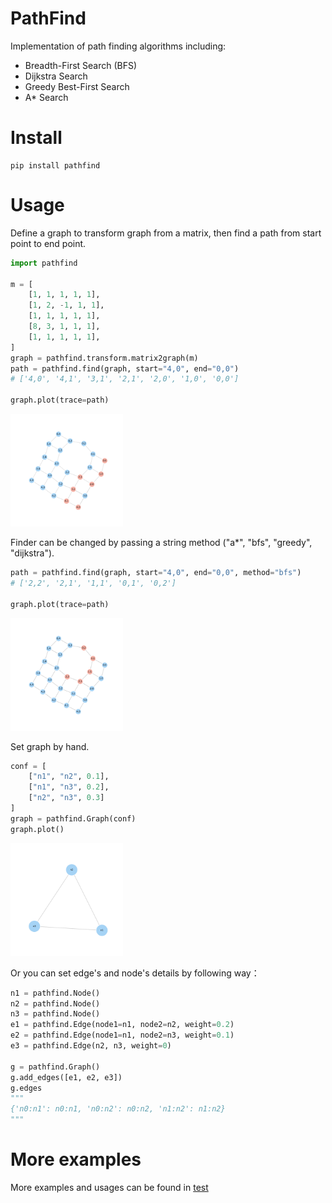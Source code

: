 # PathFind

Implementation of path finding algorithms including:

- Breadth-First Search (BFS)
- Dijkstra Search
- Greedy Best-First Search
- A\* Search

# Install

```shell
pip install pathfind
```

# Usage

Define a graph to transform graph from a matrix, then find a path from start point to end point.

```python
import pathfind

m = [
    [1, 1, 1, 1, 1],
    [1, 2, -1, 1, 1],
    [1, 1, 1, 1, 1],
    [8, 3, 1, 1, 1],
    [1, 1, 1, 1, 1],
]
graph = pathfind.transform.matrix2graph(m)
path = pathfind.find(graph, start="4,0", end="0,0")
# ['4,0', '4,1', '3,1', '2,1', '2,0', '1,0', '0,0']

graph.plot(trace=path)
```

<img src="https://raw.githubusercontent.com/MorvanZhou/pathfind/master/demo/astar.png" alt="drawing" width="180"/>


Finder can be changed by passing a string method ("a*", "bfs", "greedy", "dijkstra").

```python
path = pathfind.find(graph, start="4,0", end="0,0", method="bfs")
# ['2,2', '2,1', '1,1', '0,1', '0,2']

graph.plot(trace=path)
```

<img src="https://raw.githubusercontent.com/MorvanZhou/pathfind/master/demo/bfs.png" alt="drawing" width="180"/>


Set graph by hand.

```python
conf = [
    ["n1", "n2", 0.1],
    ["n1", "n3", 0.2],
    ["n2", "n3", 0.3]
]
graph = pathfind.Graph(conf)
graph.plot()
```

<img src="https://raw.githubusercontent.com/MorvanZhou/pathfind/master/demo/graph.png" alt="drawing" width="180"/>

Or you can set edge's and node's details by following way：

```python
n1 = pathfind.Node()
n2 = pathfind.Node()
n3 = pathfind.Node()
e1 = pathfind.Edge(node1=n1, node2=n2, weight=0.2)
e2 = pathfind.Edge(node1=n1, node2=n3, weight=0.1)
e3 = pathfind.Edge(n2, n3, weight=0)

g = pathfind.Graph()
g.add_edges([e1, e2, e3])
g.edges
"""
{'n0:n1': n0:n1, 'n0:n2': n0:n2, 'n1:n2': n1:n2}
"""
```

# More examples

More examples and usages can be found in [test](/tests)

